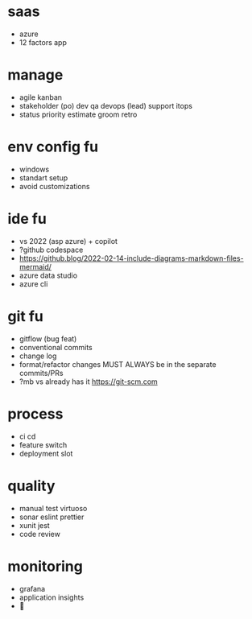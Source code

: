 # saas
* azure
* 12 factors app

# manage
* agile kanban
* stakeholder (po) dev qa devops (lead) support itops
* status priority estimate groom retro

# env config fu
* windows
* standart setup
* avoid customizations

# ide fu
* vs 2022 (asp azure) + copilot
* ?github codespace
* https://github.blog/2022-02-14-include-diagrams-markdown-files-mermaid/
* azure data studio
* azure cli

# git fu
* gitflow (bug feat)
* conventional commits
* change log
* format/refactor changes MUST ALWAYS be in the separate commits/PRs
* ?mb vs already has it https://git-scm.com

# process
* ci cd
* feature switch
* deployment slot

# quality
* manual test virtuoso
* sonar eslint prettier
* xunit jest
* code review

# monitoring
* grafana
* application insights
* 🚨
